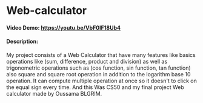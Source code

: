 # Web-calculator
#### Video Demo:  https://youtu.be/VbF0lF18Ub4
#### Description:
My project consists of a Web Calculator that have many features like basics operations like (sum, difference, product and division) as well as trigonometric operations such as (cos function, sin function, tan function) also square and square root operation in addition to the logarithm base 10 operation. It can compute multiple operation at once so it doesn't to click on the equal sign every time.
And this Was CS50 and my final project Web calculator made by Oussama BLGRIM.
